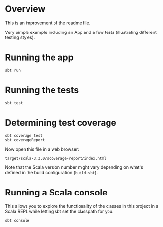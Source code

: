 # Overview

This is an improvement of the readme file.

Very simple example including an App and a few tests 
(illustrating different testing styles).

# Running the app

    sbt run

# Running the tests

    sbt test

# Determining test coverage

    sbt coverage test
    sbt coverageReport
	
Now open this file in a web browser:

    target/scala-3.3.0/scoverage-report/index.html

Note that the Scala version number might vary depending on what's defined in the build configuration (`build.sbt`).    

# Running a Scala console

This allows you to explore the functionality of the classes in this
project in a Scala REPL while letting sbt set the classpath for you.

    sbt console
